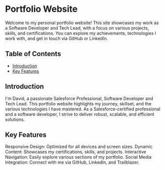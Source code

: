 # Portfolio Website

Welcome to my personal portfolio website! This site showcases my work as a Software Developer and Tech Lead, with a focus on various projects, skills, and certifications. You can explore my achievements, technologies I work with, and get in touch via GitHub or LinkedIn.

## Table of Contents
- [Introduction](#Introduction)
- [Key Features](#Key-Features)

## Introduction
I'm David, a passionate Salesforce Professional, Software Developer and Tech Lead. This portfolio website highlights my journey, skillset, and the various technologies I have mastered.
As a Salesforce-certified professional and a software developer, I strive to deliver robust, scalable, and efficient solutions.

## Key Features
Responsive Design: Optimized for all devices and screen sizes.
Dynamic Content: Showcases my certifications, skills, and projects.
Interactive Navigation: Easily explore various sections of my portfolio.
Social Media Integration: Connect with me via GitHub, LinkedIn, and Trailblazer.
